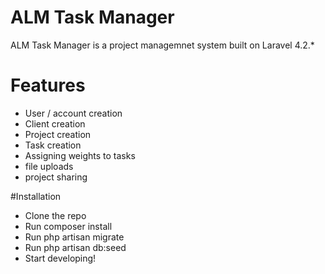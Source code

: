 # ALM Task Manager

ALM Task Manager is a project managemnet system built on Laravel 4.2.*

# Features
  - User / account creation
  - Client creation
  - Project creation
  - Task creation 
  - Assigning weights to tasks
  - file uploads
  - project sharing




#Installation
-   Clone the repo
-   Run composer install
-   Run php artisan migrate
-   Run php artisan db:seed
-   Start developing!


